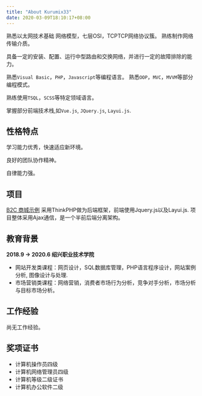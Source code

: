 ```yaml
---
title: "About Kurumix33"
date: 2020-03-09T18:10:17+08:00
---
```


熟悉以太网技术基础 网络模型，七层OSI，TCPTCP网络协议簇。
熟练制作网络传输介质。

具备一定的安装、配置、运行中型路由和交换网络，并进行一定的故障排除的能力。

熟悉`Visual Basic`，`PHP`，`Javascript`等编程语言。
熟悉`OOP`，`MVC`，`MVVM`等部分编程模式。

熟练使用`TSQL`，`SCSS`等特定领域语言。

掌握部分前端技术栈,如`Vue.js`, `JQuery.js`, `Layui.js`.

## 性格特点

学习能力优秀，快速适应新环境。

良好的团队协作精神。

自律能力强。

## 项目

[B2C 商城示例](https://github.com/kurumix33/B2C-Example)
采用ThinkPHP做为后端框架，前端使用Jquery.js以及Layui.js. 项目整体采用Ajax通信，是一个半前后端分离架构。

## 教育背景

**2018.9 -> 2020.6 绍兴职业技术学院**

- 网站开发类课程：网页设计，SQL数据库管理，PHP语言程序设计，网站案例分析, 图像设计与处理.
- 市场营销类课程：网络营销，消费者市场行为分析，竞争对手分析，市场分析与目标市场分析。

## 工作经验

尚无工作经验。

## 奖项证书

- 计算机操作员四级
- 计算机网络管理员四级
- 计算机等级二级证书
- 计算机办公软件二级
